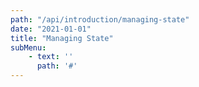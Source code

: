 ```yaml
---
path: "/api/introduction/managing-state"
date: "2021-01-01"
title: "Managing State"
subMenu: 
    - text: ''
      path: '#'
---
```


